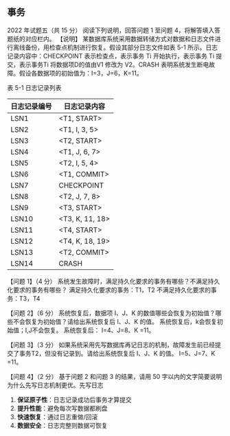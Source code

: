 ## 事务
2022 年试题五（共 15 分）
阅读下列说明，回答问题 1 至问题 4，将解答填入答题纸的对应栏内。
【说明】 
某数据库系统采用数据转储方式对数据和日志文件进行离线备份，用检查点机制进行恢复。假设其部分日志文件如表 5-1 所示。日志记录内容中：CHECKPOINT 表示检查点，表示事务 Ti 开始执行，表示事务 Ti 提交，表示事务Ti 将数据项D的值由V1 修改为 V2。CRASH 表明系统发生断电故障。假设各数据项的初始值为：I=3，J=6，K=11。

表 5-1 日志记录列表 

| 日志记录编号 | 日志记录内容      |
|--------------|------------------|
| LSN1         | <T1, START>      |
| LSN2         | <T1, I, 3, 5>    |
| LSN3         | <T2, START>      |
| LSN4         | <T1, J, 6, 7>    |
| LSN5         | <T2, I, 5, 4>    |
| LSN6         | <T1, COMMIT>     |
| LSN7         | CHECKPOINT       |
| LSN8         | <T2, J, 7, 8>    |
| LSN9         | <T3, START>      |
| LSN10        | <T3, K, 11, 18>  |
| LSN11        | <T4, START>      |
| LSN12        | <T4, K, 18, 19>  |
| LSN13        | <T2, COMMIT>     |
| LSN14        | CRASH            |

【问题 1】（4 分） 系统发生故障时，满足持久化要求的事务有哪些？不满足持久化要求的事务有哪些？
满足持久化要求的事务：T1，T2
不满足持久化要求的事务：T3，T4

【问题 2】（6 分） 系统恢复后，数据项 I、J、K 的数值哪些会恢复为初始值？哪些不会恢复为初始值？请给出系统恢复后 I、J、K 的值。
系统恢复后，k会恢复初始值；I,J不会恢复。
系统恢复后： I=4、J=8、K =11。

【问题 3】（3 分） 如果系统采用先写数据库再记日志的机制，故障发生前已经提交了事务T2，但没有记录到。请给出系统恢复后 I、J、K 的值。
 I=5、J=7、K =11。


【问题 4】（2 分） 基于问题 2 和问题 3 的结果，请用 50 字以内的文字简要说明为什么先写日志机制更优。先写日志  
1. **保证原子性**：日志记录成功后事务才算提交  
2. **提升性能**：避免每次写数据都刷盘  
3. **快速恢复**：通过日志重做/回滚  
4. **数据安全**：日志完整则数据可恢复  

